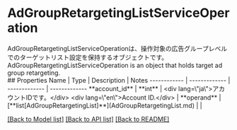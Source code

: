 # AdGroupRetargetingListServiceOperation

<div lang=\"ja\">AdGroupRetargetingListServiceOperationは、操作対象の広告グループレベルでのターゲットリスト設定を保持するオブジェクトです。</div> <div lang=\"en\">AdGroupRetargetingListServiceOperation is an object that holds target ad group retargeting.</div> 
## Properties
Name | Type | Description | Notes
------------ | ------------- | ------------- | -------------
**account_id** | **int** | &lt;div lang&#x3D;\&quot;ja\&quot;&gt;アカウントIDです。&lt;/div&gt; &lt;div lang&#x3D;\&quot;en\&quot;&gt;Account ID.&lt;/div&gt;  | 
**operand** | [**list[AdGroupRetargetingList]**](AdGroupRetargetingList.md) |  | 

[[Back to Model list]](../README.md#documentation-for-models) [[Back to API list]](../README.md#documentation-for-api-endpoints) [[Back to README]](../README.md)


